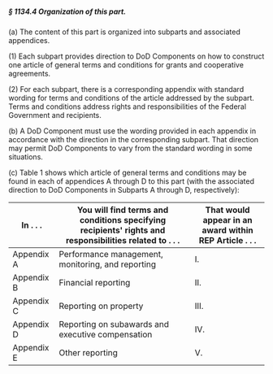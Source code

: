 ##### § 1134.4 Organization of this part. #####

(a) The content of this part is organized into subparts and associated appendices.

(1) Each subpart provides direction to DoD Components on how to construct one article of general terms and conditions for grants and cooperative agreements.

(2) For each subpart, there is a corresponding appendix with standard wording for terms and conditions of the article addressed by the subpart. Terms and conditions address rights and responsibilities of the Federal Government and recipients.

(b) A DoD Component must use the wording provided in each appendix in accordance with the direction in the corresponding subpart. That direction may permit DoD Components to vary from the standard wording in some situations.

(c) Table 1 shows which article of general terms and conditions may be found in each of appendices A through D to this part (with the associated direction to DoD Components in Subparts A through D, respectively):

| In . . . |You will find terms and conditions specifying recipients' rights and responsibilities related to . . .|That would appear in an award within REP Article . . .|
|----------|------------------------------------------------------------------------------------------------------|------------------------------------------------------|
|Appendix A|                          Performance management, monitoring, and reporting                           |                          I.                          |
|Appendix B|                                         Financial reporting                                          |                         II.                          |
|Appendix C|                                        Reporting on property                                         |                         III.                         |
|Appendix D|                          Reporting on subawards and executive compensation                           |                         IV.                          |
|Appendix E|                                           Other reporting                                            |                          V.                          |